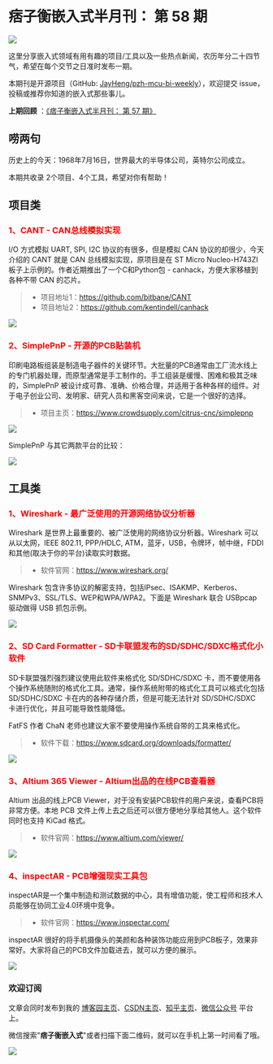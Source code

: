 # 痞子衡嵌入式半月刊： 第 58 期

![](http://henjay724.com/image/cnblogs/pzh_mcu_bi_weekly.PNG)

这里分享嵌入式领域有用有趣的项目/工具以及一些热点新闻，农历年分二十四节气，希望在每个交节之日准时发布一期。

本期刊是开源项目（GitHub: [JayHeng/pzh-mcu-bi-weekly](https://github.com/JayHeng/pzh-mcu-bi-weekly)），欢迎提交 issue，投稿或推荐你知道的嵌入式那些事儿。

**上期回顾** ：[《痞子衡嵌入式半月刊： 第 57 期》](https://www.cnblogs.com/henjay724/p/16412147.html)

## 唠两句

历史上的今天：1968年7月16日，世界最大的半导体公司，英特尔公司成立。

本期共收录 2个项目、4个工具，希望对你有帮助！

## 项目类

### <font color="red">1、CANT - CAN总线模拟实现</font>

I/O 方式模拟 UART, SPI, I2C 协议的有很多，但是模拟 CAN 协议的却很少，今天介绍的 CANT 就是 CAN 总线模拟实现，原项目是在 ST Micro Nucleo-H743ZI 板子上示例的。作者近期推出了一个C和Python包 - canhack，方便大家移植到各种不带 CAN 的芯片。

> * 项目地址1：https://github.com/bitbane/CANT
> * 项目地址2：https://github.com/kentindell/canhack

![](http://henjay724.com/image/biweekly20220716/CANT.PNG)

### <font color="red">2、SimplePnP - 开源的PCB贴装机</font>

印刷电路板组装是制造电子器件的关键环节。大批量的PCB通常由工厂流水线上的专门机器处理，而原型通常是手工制作的。手工组装是缓慢、困难和极其乏味的，SimplePnP 被设计成可靠、准确、价格合理，并适用于各种各样的组件。对于电子创业公司、发明家、研究人员和黑客空间来说，它是一个很好的选择。

> * 项目主页：https://www.crowdsupply.com/citrus-cnc/simplepnp

![](http://henjay724.com/image/biweekly20220716/SimplePnP.PNG)

SimplePnP 与其它两款平台的比较：

![](http://henjay724.com/image/biweekly20220716/SimplePnP_VS.PNG)

## 工具类

### <font color="red">1、Wireshark - 最广泛使用的开源网络协议分析器</font>

Wireshark 是世界上最重要的、被广泛使用的网络协议分析器。Wireshark 可以从以太网，IEEE 802.11, PPP/HDLC, ATM，蓝牙，USB，令牌环，帧中继，FDDI和其他(取决于你的平台)读取实时数据。

> * 软件官网：https://www.wireshark.org/

Wireshark 包含许多协议的解密支持，包括IPsec、ISAKMP、Kerberos、SNMPv3、SSL/TLS、WEP和WPA/WPA2。下面是 Wireshark 联合 USBpcap 驱动做得 USB 抓包示例。

![](http://henjay724.com/image/biweekly20220716/Wireshark.PNG)

### <font color="red">2、SD Card Formatter - SD卡联盟发布的SD/SDHC/SDXC格式化小软件</font>

SD卡联盟强烈强烈建议使用此软件来格式化 SD/SDHC/SDXC 卡，而不要使用各个操作系统随附的格式化工具。通常，操作系统附带的格式化工具可以格式化包括 SD/SDHC/SDXC 卡在内的各种存储介质，但是可能无法针对 SD/SDHC/SDXC 卡进行优化，并且可能导致性能降低。

FatFS 作者 ChaN 老师也建议大家不要使用操作系统自带的工具来格式化。

> * 软件下载：https://www.sdcard.org/downloads/formatter/

![](http://henjay724.com/image/biweekly20220716/SD_Card_Formatter.PNG)

### <font color="red">3、Altium 365 Viewer - Altium出品的在线PCB查看器</font>

Altium 出品的线上PCB Viewer，对于没有安装PCB软件的用户来说，查看PCB将非常方便。本地 PCB 文件上传上去之后还可以很方便地分享给其他人。这个软件同时也支持 KiCad 格式。

> * 软件官网：https://www.altium.com/viewer/

![](http://henjay724.com/image/biweekly20220716/Altium-365-Viewer.gif)

### <font color="red">4、inspectAR - PCB增强现实工具包</font>

inspectAR是一个集中制造和测试数据的中心，具有增值功能，使工程师和技术人员能够在协同工业4.0环境中竞争。

> * 软件官网：https://www.inspectar.com/

inspectAR 很好的将手机摄像头的美颜和各种装饰功能应用到PCB板子，效果非常好。大家将自己的PCB文件加载进去，就可以方便的展示。

![](http://henjay724.com/image/biweekly20220716/inspectAR.PNG)

### 欢迎订阅

文章会同时发布到我的 [博客园主页](https://www.cnblogs.com/henjay724/)、[CSDN主页](https://blog.csdn.net/henjay724)、[知乎主页](https://www.zhihu.com/people/henjay724)、[微信公众号](http://weixin.sogou.com/weixin?type=1&query=痞子衡嵌入式) 平台上。

微信搜索"__痞子衡嵌入式__"或者扫描下面二维码，就可以在手机上第一时间看了哦。

![](http://henjay724.com/image/github/pzhMcu_qrcode_258x258.jpg)


